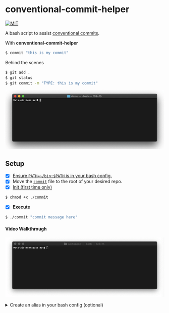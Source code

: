 # conventional-commit-helper
[![MIT](https://img.shields.io/badge/License-MIT-green.svg)](./LICENSE)


A bash script to assist [conventional commits](https://www.conventionalcommits.org/en/v1.0.0/).

With **conventional-commit-helper**
```bash
$ commit "this is my commit"
```

Behind the scenes
```bash
$ git add .
$ git status
$ git commit -m "TYPE: this is my commit"
```

![use case](./public/use.gif)

## Setup
- [x] [Ensure  `PATH=~/bin:$PATH` is in your bash config.](https://unix.stackexchange.com/questions/26047/how-to-correctly-add-a-path-to-path)
- [x] Move the [`commit`](https://github.com/hi-matbub/conventional-commit-helper/blob/main/commit) file to the root of your desired repo.
- [x] [Init (first time only)](https://askubuntu.com/questions/443789/what-does-chmod-x-filename-do-and-how-do-i-use-it)
```bash
$ chmod +x ./commit
```
- [x] **Execute**
```bash
$ ./commit "commit message here"
```

#### Video Walkthrough
![setup walkthrough](./public/setup.gif)

<details>
  <summary>
    Create an alias in your bash config (optional)
  </summary>
  <img src="./public/alias.gif" alt="alias"/>
</details>
